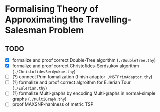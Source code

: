 # Formalising Theory of Approximating the Travelling-Salesman Problem

## TODO
- [x] formalize and proof correct Double-Tree algorithm (`./DoubleTree.thy`)
- [x] formalize and proof correct Christofides-Serdyukov algorithm (`./ChristofidesSerdyukov.thy`)
- [ ] (?) connect Prim formalization (finish adaptor `./MSTPrimAdaptor.thy`)
- [ ] (?) formalize and proof correct algroithm for Eulerian Tour (`./Eulerian.thy`)
- [ ] (?) formalize Multi-graphs by encoding Multi-graphs in normal-simple graphs (`./MultiGraph.thy`)
- [ ] proof MAXSNP-hardness of metric TSP
